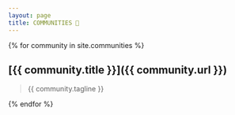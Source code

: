 ```yaml
---
layout: page
title: COMMUNITIES 👥
---
```

{% for community in site.communities %}
## [{{ community.title }}]({{ community.url }})
> {{ community.tagline }}

{% endfor %}
